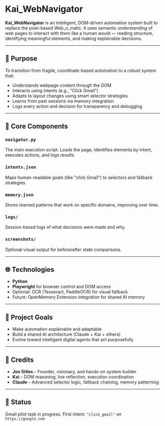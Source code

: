 # Kai_WebNavigator

**Kai_WebNavigator** is an intelligent, DOM-driven automation system built to replace the pixel-based Web_o_matic. It uses semantic understanding of web pages to interact with them like a human would — reading structure, identifying meaningful elements, and making explainable decisions.

---

## 🧠 Purpose

To transition from fragile, coordinate-based automation to a robust system that:
- Understands webpage content through the DOM
- Interacts using intents (e.g., "Click Gmail")
- Adapts to layout changes using smart selector strategies
- Learns from past sessions via memory integration
- Logs every action and decision for transparency and debugging

---

## 🧪 Core Components

### `navigator.py`
The main execution script. Loads the page, identifies elements by intent, executes actions, and logs results.

### `intents.json`
Maps human-readable goals (like "click Gmail") to selectors and fallback strategies.

### `memory.json`
Stores learned patterns that work on specific domains, improving over time.

### `logs/`
Session-based logs of what decisions were made and why.

### `screenshots/`
Optional visual output for before/after state comparisons.

---

## 🌐 Technologies

- **Python**
- **Playwright** for browser control and DOM access
- Optional: OCR (Tesseract, PaddleOCR) for visual fallback
- Future: OpenMemory Extension integration for shared AI memory

---

## 🤖 Project Goals

- Make automation explainable and adaptable
- Build a shared AI architecture (Claude + Kai + others)
- Evolve toward intelligent digital agents that act purposefully

---

## 🧩 Credits

- **Jon Stiles** – Founder, visionary, and hands-on system builder
- **Kai** – DOM reasoning, live reflection, execution coordination
- **Claude** – Advanced selector logic, fallback chaining, memory patterning

---

## 📌 Status

Gmail pilot task in progress. First intent: `"click_gmail"` on `https://google.com`

